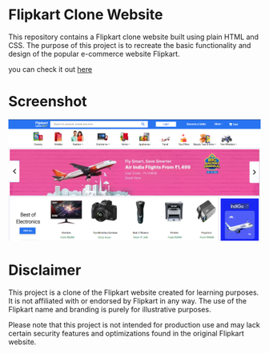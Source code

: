 
# Flipkart Clone Website

This repository contains a Flipkart clone website built using plain HTML and CSS. The purpose of this project is to recreate the basic functionality and design of the popular e-commerce website Flipkart.

you can check it out [here](https://codewith-yush.github.io/TWSIP_Flipkart-clone/) 

# Screenshot
![Logo](SC.png)

# Disclaimer
This project is a clone of the Flipkart website created for learning purposes. It is not affiliated with or endorsed by Flipkart in any way. The use of the Flipkart name and branding is purely for illustrative purposes.

Please note that this project is not intended for production use and may lack certain security features and optimizations found in the original Flipkart website.
